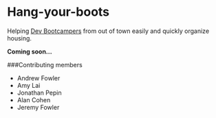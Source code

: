 Hang-your-boots
======

Helping [Dev Bootcampers](http://www.devbootcamp.com) from out of town easily and quickly organize housing.

**Coming soon...**

###Contributing members

- Andrew Fowler
- Amy Lai
- Jonathan Pepin
- Alan Cohen
- Jeremy Fowler